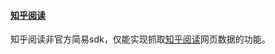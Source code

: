 #### [知乎阅读](http://www.zhihu.com/read)
知乎阅读非官方简易sdk，仅能实现抓取[知乎阅读](http://www.zhihu.com/read)网页数据的功能。
